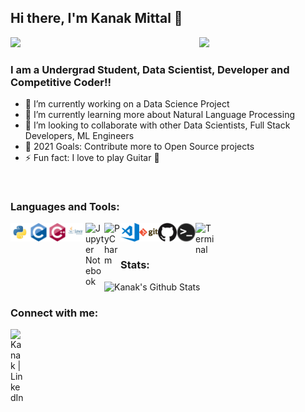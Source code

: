 ## Hi there, I'm Kanak Mittal 👋

[<img src="https://komarev.com/ghpvc/?username=kanakmi&label=Profile+Views&color=4287f5&style=flat" />](https://github.com/kanakmi)
<img src="https://cdn.dribbble.com/users/1059583/screenshots/4171367/coding-freak.gif" align="right"  width="40%"/>

### I am a Undergrad Student, Data Scientist, Developer and Competitive Coder!!

- 🔭 I’m currently working on a Data Science Project
- 🌱 I’m currently learning more about Natural Language Processing
- 👯 I’m looking to collaborate with other Data Scientists, Full Stack Developers, ML Engineers
- 🥅 2021 Goals: Contribute more to Open Source projects
- ⚡ Fun fact: I love to play Guitar 🎸

<br/>

### Languages and Tools:

<img align="left" alt="python" width="30px" src="https://raw.githubusercontent.com/github/explore/80688e429a7d4ef2fca1e82350fe8e3517d3494d/topics/python/python.png" />
<img align="left" alt="C" width="30px" height="30px" src="https://github.com/devicons/devicon/blob/master/icons/c/c-original.svg"> 
<img align="left" alt="C++" width="30px" height="30px" src="https://github.com/devicons/devicon/blob/master/icons/cplusplus/cplusplus-original.svg">
<img align="left" alt="Java" width="30px" src="https://raw.githubusercontent.com/github/explore/80688e429a7d4ef2fca1e82350fe8e3517d3494d/topics/java/java.png" />
<img align="left" alt="Jupyter Notebook" width="30px" src="https://upload.wikimedia.org/wikipedia/commons/thumb/3/38/Jupyter_logo.svg/1200px-Jupyter_logo.svg.png" />
<img align="left" alt="PyCharm" width="26px" src="https://upload.wikimedia.org/wikipedia/commons/1/1d/PyCharm_Icon.svg" />
<img align="left" alt="Visual Studio Code" width="30px" src="https://raw.githubusercontent.com/github/explore/80688e429a7d4ef2fca1e82350fe8e3517d3494d/topics/visual-studio-code/visual-studio-code.png" />
<img align="left" alt="Git" width="30px" src="https://raw.githubusercontent.com/github/explore/80688e429a7d4ef2fca1e82350fe8e3517d3494d/topics/git/git.png" />
<img align="left" alt="GitHub" width="30px" src="https://raw.githubusercontent.com/github/explore/78df643247d429f6cc873026c0622819ad797942/topics/github/github.png" />
<img align="left" alt="Terminal" width="30px" src="https://raw.githubusercontent.com/github/explore/80688e429a7d4ef2fca1e82350fe8e3517d3494d/topics/terminal/terminal.png" />
<img align="left" alt="Terminal" width="30px" src="https://blog.consoleconnect.com/hs-fs/hubfs/Azure%20icon.png?width=397&name=Azure%20icon.png" />

<br/>
<br/>

### Stats:
<img alt="Kanak's Github Stats" src="https://github-readme-stats.vercel.app/api?username=kanakmi&show_icons=true&count_private=true&theme=tokyonight" />
<br/>

### Connect with me:
[<img align="left" alt="Kanak | LinkedIn" width="22px" src="https://cdn.jsdelivr.net/npm/simple-icons@v3/icons/linkedin.svg" />](https://www.linkedin.com/in/kanakmi/)
